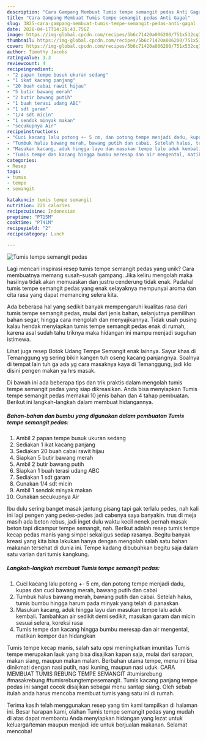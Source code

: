 ```yaml
---
description: "Cara Gampang Membuat Tumis tempe semangit pedas Anti Gagal"
title: "Cara Gampang Membuat Tumis tempe semangit pedas Anti Gagal"
slug: 3825-cara-gampang-membuat-tumis-tempe-semangit-pedas-anti-gagal
date: 2020-04-17T14:26:43.756Z
image: https://img-global.cpcdn.com/recipes/5b6c71420a006200/751x532cq70/tumis-tempe-semangit-pedas-foto-resep-utama.jpg
thumbnail: https://img-global.cpcdn.com/recipes/5b6c71420a006200/751x532cq70/tumis-tempe-semangit-pedas-foto-resep-utama.jpg
cover: https://img-global.cpcdn.com/recipes/5b6c71420a006200/751x532cq70/tumis-tempe-semangit-pedas-foto-resep-utama.jpg
author: Timothy Jacobs
ratingvalue: 3.3
reviewcount: 4
recipeingredient:
- "2 papan tempe busuk ukuran sedang"
- "1 ikat kacang panjang"
- "20 buah cabai rawit hijau"
- "5 butir bawang merah"
- "2 butir bawang putih"
- "1 buah terasi udang ABC"
- "1 sdt garam"
- "1/4 sdt micin"
- "1 sendok minyak makan"
- "secukupnya Air"
recipeinstructions:
- "Cuci kacang lalu potong +- 5 cm, dan potong tempe menjadi dadu, kupas dan cuci bawang merah, bawang putih dan cabai"
- "Tumbuk halus bawang merah, bawang putih dan cabai. Setelah halus, tumis bumbu hingga harum pada minyak yang telah di panaskan"
- "Masukan kacang, aduk hingga layu dan masukan tempe lalu aduk kembali. Tambahkan air sedikit demi sedikit, masukan garam dan micin sesuai selera, koreksi rasa"
- "Tumis tempe dan kacang hingga bumbu meresap dan air mengental, matikan kompor dan hidangkan"
categories:
- Resep
tags:
- tumis
- tempe
- semangit

katakunci: tumis tempe semangit 
nutrition: 221 calories
recipecuisine: Indonesian
preptime: "PT15M"
cooktime: "PT41M"
recipeyield: "2"
recipecategory: Lunch

---
```



![Tumis tempe semangit pedas](https://img-global.cpcdn.com/recipes/5b6c71420a006200/751x532cq70/tumis-tempe-semangit-pedas-foto-resep-utama.jpg)

Lagi mencari inspirasi resep tumis tempe semangit pedas yang unik? Cara membuatnya memang susah-susah gampang. Jika keliru mengolah maka hasilnya tidak akan memuaskan dan justru cenderung tidak enak. Padahal tumis tempe semangit pedas yang enak selayaknya mempunyai aroma dan cita rasa yang dapat memancing selera kita.

Ada beberapa hal yang sedikit banyak mempengaruhi kualitas rasa dari tumis tempe semangit pedas, mulai dari jenis bahan, selanjutnya pemilihan bahan segar, hingga cara mengolah dan menyajikannya. Tidak usah pusing kalau hendak menyiapkan tumis tempe semangit pedas enak di rumah, karena asal sudah tahu triknya maka hidangan ini mampu menjadi suguhan istimewa.

Lihat juga resep Botok Udang Tempe Semangit enak lainnya. Sayur khas di Temanggung yg sering bikin kangen tuh oseng kacang panjangnya. Soalnya di tempat lain tuh ga ada yg cara masaknya kaya di Temanggung, jadi klo disini pengen makan ya hrs masak.


Di bawah ini ada beberapa tips dan trik praktis dalam mengolah tumis tempe semangit pedas yang siap dikreasikan. Anda bisa menyiapkan Tumis tempe semangit pedas memakai 10 jenis bahan dan 4 tahap pembuatan. Berikut ini langkah-langkah dalam membuat hidangannya.

<!--inarticleads1-->

##### Bahan-bahan dan bumbu yang digunakan dalam pembuatan Tumis tempe semangit pedas:

1. Ambil 2 papan tempe busuk ukuran sedang
1. Sediakan 1 ikat kacang panjang
1. Sediakan 20 buah cabai rawit hijau
1. Siapkan 5 butir bawang merah
1. Ambil 2 butir bawang putih
1. Siapkan 1 buah terasi udang ABC
1. Sediakan 1 sdt garam
1. Gunakan 1/4 sdt micin
1. Ambil 1 sendok minyak makan
1. Gunakan secukupnya Air


Ibu dulu sering banget masak jantung pisang tapi gak terlalu pedes, nah kali ini lagi pengen yang pedes-pedes jadi cabenya saya banyakin. trus di meja masih ada beton rebus, jadi inget dulu waktu kecil nenek pernah masak beton tapi dicampur tempe semangit, nah. Berikut adalah resep tumis tempe kecap pedas manis yang simpel sekaligus sedap rasanya. Begitu banyak kreasi yang kita bisa lakukan hanya dengan mengolah salah satu bahan makanan tersehat di dunia ini. Tempe kadang dibubuhkan begitu saja dalam satu varian dari tumis kangkung. 

<!--inarticleads2-->

##### Langkah-langkah membuat Tumis tempe semangit pedas:

1. Cuci kacang lalu potong +- 5 cm, dan potong tempe menjadi dadu, kupas dan cuci bawang merah, bawang putih dan cabai
1. Tumbuk halus bawang merah, bawang putih dan cabai. Setelah halus, tumis bumbu hingga harum pada minyak yang telah di panaskan
1. Masukan kacang, aduk hingga layu dan masukan tempe lalu aduk kembali. Tambahkan air sedikit demi sedikit, masukan garam dan micin sesuai selera, koreksi rasa
1. Tumis tempe dan kacang hingga bumbu meresap dan air mengental, matikan kompor dan hidangkan


Tumis tempe kecap manis, salah satu opsi meningkatkan imunitas Tumis tempe merupakan lauk yang bisa disajikan kapan saja, mulai dari sarapan, makan siang, maupun makan malam. Berbahan utama tempe, menu ini bisa dinikmati dengan nasi putih, nasi kuning, maupun nasi uduk. CARA MEMBUAT TUMIS REBUNG TEMPE SEMANGIT #tumisrebung #masakrebung #tumisrebungtempesemangit. Tumis kacang panjang tempe pedas ini sangat cocok disajikan sebagai menu santap siang. Oleh sebab itulah anda harus mencoba membuat tumis yang satu ini di rumah. 

Terima kasih telah menggunakan resep yang tim kami tampilkan di halaman ini. Besar harapan kami, olahan Tumis tempe semangit pedas yang mudah di atas dapat membantu Anda menyiapkan hidangan yang lezat untuk keluarga/teman maupun menjadi ide untuk berjualan makanan. Selamat mencoba!
